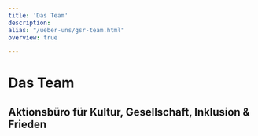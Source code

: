 ```yaml
---
title: 'Das Team'
description: 
alias: "/ueber-uns/gsr-team.html"
overview: true

---
```

# Das Team

## Aktionsbüro für Kultur, Gesellschaft, Inklusion & Frieden

<team></team>


